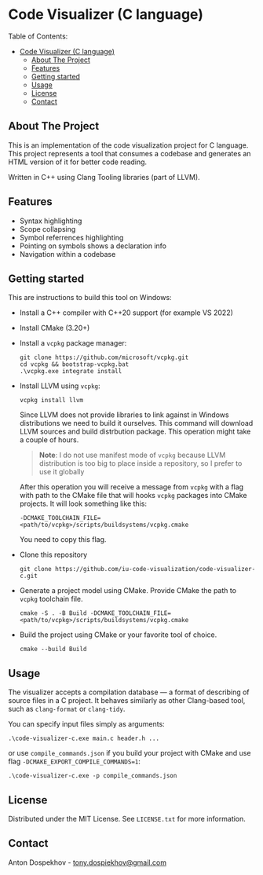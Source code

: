 # Code Visualizer (C language)

Table of Contents:

- [Code Visualizer (C language)](#code-visualizer-c-language)
  - [About The Project](#about-the-project)
  - [Features](#features)
  - [Getting started](#getting-started)
  - [Usage](#usage)
  - [License](#license)
  - [Contact](#contact)

## About The Project

This is an implementation of the code visualization project for C language. This project represents a tool that consumes a codebase and generates an HTML version of it for better code reading.

Written in C++ using Clang Tooling libraries (part of LLVM).

## Features

- Syntax highlighting
- Scope collapsing
- Symbol referrences highlighting
- Pointing on symbols shows a declaration info
- Navigation within a codebase

## Getting started

This are instructions to build this tool on Windows:

- Install a C++ compiler with C++20 support (for example VS 2022)
- Install CMake (3.20+)
- Install a `vcpkg` package manager:

    ```PS
    git clone https://github.com/microsoft/vcpkg.git
    cd vcpkg && bootstrap-vcpkg.bat
    .\vcpkg.exe integrate install
    ```

- Install LLVM using `vcpkg`:

    ```PS
    vcpkg install llvm
    ```

    Since LLVM does not provide libraries to link against in Windows distributions we need to build it ourselves. This command will download LLVM sources and build distrbution package. This operation might take a couple of hours.
    > __Note__: I do not use manifest mode of `vcpkg` because LLVM distribution is too big to place inside a repository, so I prefer to use it globally

    After this operation you will receive a message from `vcpkg` with a flag with path to the CMake file that will hooks `vcpkg` packages into CMake projects. It will look something like this:

    ```PS
    -DCMAKE_TOOLCHAIN_FILE=<path/to/vcpkg>/scripts/buildsystems/vcpkg.cmake
    ```

    You need to copy this flag.
- Clone this repository

    ```PS
    git clone https://github.com/iu-code-visualization/code-visualizer-c.git
    ```

- Generate a project model using CMake. Provide CMake the path to `vcpkg` toolchain file.

    ```PS
    cmake -S . -B Build -DCMAKE_TOOLCHAIN_FILE=<path/to/vcpkg>/scripts/buildsystems/vcpkg.cmake
    ```

- Build the project using CMake or your favorite tool of choice.

    ```PS
    cmake --build Build
    ```

## Usage

The visualizer accepts a compilation database — a format of describing of source files in a C project. It behaves similarly as other Clang-based tool, such as `clang-format` or `clang-tidy`.

You can specify input files simply as arguments:

```PS
.\code-visualizer-c.exe main.c header.h ...
```

or use `compile_commands.json` if you build your project with CMake and use flag `-DCMAKE_EXPORT_COMPILE_COMMANDS=1`:

```PS
.\code-visualizer-c.exe -p compile_commands.json
```

## License

Distributed under the MIT License. See `LICENSE.txt` for more information.

## Contact

Anton Dospekhov - <tony.dospiekhov@gmail.com>

